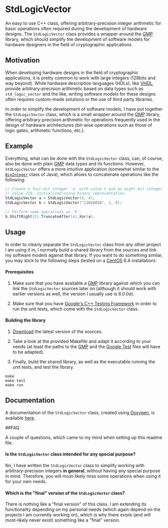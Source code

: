 StdLogicVector
==============

An easy to use C++ class, offering arbitrary-precision integer arithmetic for
basic operations often required during the development of hardware designs. The
`StdLogicVector` class provides a wrapper around the [GMP](https://gmplib.org/)
library, which should simplify the development of software models for hardware
designers in the field of cryptographic applications.

Motivation
----------

When developing hardware designs in the field of cryptographic applications, it
is pretty common to work with large integers (128bits and way beyond). While
hardware description languages (HDLs), like
[VHDL](http://en.wikipedia.org/wiki/VHDL), provide arbitrary-precision
arithmetic based on data types such as `std_logic_vector` and the like, writing
software models for these designs often requires custom-made solutions or the
use of third party libraries.

In order to simplify the development of software models, I have put together the
`StdLogicVector` class, which is a small wrapper around the
[GMP](https://gmplib.org/) library, offering arbitrary-precision arithmetic for
operations frequently used in the design of hardware architectures (bit-wise
operations such as those of logic gates, arithmetic functions, etc.).

Example
-------

Everything, what can be done with the `StdLogicVector` class, can, of course,
also be done with plain [GMP](https://gmplib.org/) data types and its
functions. However, `StdLogicVector` offers a more intuitive application
(somewhat similar to the
[`BigInteger`](http://docs.oracle.com/javase/6/docs/api/java/math/BigInteger.html)
class of Java), which allows to concatenate operations like the following:

```cpp
// Create a four-bit integer 'a' with value 5 and an eight-bit integer 'b' with
// value 210, initialized using binary representation.
StdLogicVector a = StdLogicVector(5, 4);
StdLogicVector b = StdLogicVector("11010010", 2, 8);

// Perform some operations on 'b'.
b.ShiftRight(2).TruncateAfter(4).Xor(a);
```

Usage
-----

In order to clearly separate the `StdLogicVector` class from any other project I
am using it in, I normally build a shared library from the sources and link my
software models against that library. If you want to do something similar, you
may stick to the following steps (tested on a [CentOS](http://www.centos.org/)
6.4 installation):

#### Prerequisites

1. Make sure that you have available a [GMP](https://gmplib.org/) library
against which you can link the `StdLogicVector` sources later on (although it
should work with earlier versions as well, the version I usually use is
*6.0.0a*).

2. Make sure that you have [Google's C++ Testing
Framework](http://code.google.com/p/googletest/) in order to run the unit tests,
which come with the `StdLogicVector` class.

#### Building the library

1. [Download](https://github.com/mbgh/stdlogicvector/archive/master.zip) the
latest version of the sources.

2. Take a look at the provided Makefile and adapt it according to your needs (at
least the paths to the [GMP](https://gmplib.org/) and the [Google
Test](http://code.google.com/p/googletest/) files will have to be adapted).

3. Finally, build the shared library, as well as the executable running the unit
tests, and test the library.

```
make
make test
make run
```

Documentation
-------------

A documentation of the `StdLogicVector` class, created using
[Doxygen](http://www.doxygen.org/), is available
[here](http://mbgh.github.io/stdlogicvector/).

##FAQ

A couple of questions, which came to my mind when setting up this readme file. 

#### Is the `StdLogicVector` class intended for any special purpose?

No, I have written the `StdLogicVector` class to simplify working with
arbitrary-precision integers **in general**, without having any special purpose
in mind. Therefore, you will most-likely miss some operations when using it for
your own needs.

#### Which is the "final" version of the `StdLogicVector` class?

There is nothing like a "final version" of this class. I am extending its
functionality depending on my personal needs (which again depend on the projects
I am currently working on), which is why there exists (and will most-likely
never exist) something like a "final" version.
